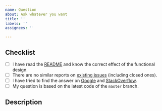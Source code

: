 ```yaml
---
name: Question
about: Ask whatever you want
title: ''
labels: ''
assignees: ''

---
```


<!-- NOTE: Please maintain all sections, otherwise the issue will be automatically closed :) -->

## Checklist

<!-- Please complete the following list of tasks, and then check it by changing the "[ ]" to "[x]" -->

- [ ] I have read the [README](https://github.com/brootware/privacy-sexy-lite/blob/master/README.md) and know the correct effect of the functional design.
- [ ] There are no similar reports on [existing issues](https://github.com/brootware/privacy-sexy-lite/issues?q=is%3Aissue) (including closed ones).
- [ ] I have tried to find the answer on [Google](https://google.com/) and [StackOverflow](https://stackoverflow.com/).
- [ ] My question is based on the latest code of the `master` branch.

## Description

<!-- Please describe your question in detail. -->
